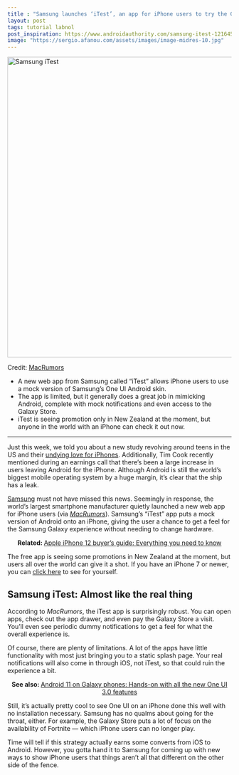 ```yaml
---
title : "Samsung launches ‘iTest’, an app for iPhone users to try the Galaxy experience"
layout: post
tags: tutorial labnol
post_inspiration: https://www.androidauthority.com/samsung-itest-1216456/
image: "https://sergio.afanou.com/assets/images/image-midres-10.jpg"
---
```


<p><html><body><img class="aligncenter size-large wp-image-1216457 noname aa-img" title="Samsung iTest" src="https://cdn57.androidauthority.net/wp-content/uploads/2021/04/Samsung-iTest-1200x675.jpg" alt="Samsung iTest" width="1200" height="675" data-attachment-id="1216457" srcset="https://cdn57.androidauthority.net/wp-content/uploads/2021/04/Samsung-iTest-1200x675.jpg 1200w, https://cdn57.androidauthority.net/wp-content/uploads/2021/04/Samsung-iTest-300x170.jpg 300w, https://cdn57.androidauthority.net/wp-content/uploads/2021/04/Samsung-iTest-768x432.jpg 768w, https://cdn57.androidauthority.net/wp-content/uploads/2021/04/Samsung-iTest-1536x864.jpg 1536w, https://cdn57.androidauthority.net/wp-content/uploads/2021/04/Samsung-iTest-16x9.jpg 16w, https://cdn57.androidauthority.net/wp-content/uploads/2021/04/Samsung-iTest-32x18.jpg 32w, https://cdn57.androidauthority.net/wp-content/uploads/2021/04/Samsung-iTest-28x16.jpg 28w, https://cdn57.androidauthority.net/wp-content/uploads/2021/04/Samsung-iTest-56x32.jpg 56w, https://cdn57.androidauthority.net/wp-content/uploads/2021/04/Samsung-iTest-64x36.jpg 64w, https://cdn57.androidauthority.net/wp-content/uploads/2021/04/Samsung-iTest-712x400.jpg 712w, https://cdn57.androidauthority.net/wp-content/uploads/2021/04/Samsung-iTest-1000x563.jpg 1000w, https://cdn57.androidauthority.net/wp-content/uploads/2021/04/Samsung-iTest-792x446.jpg 792w, https://cdn57.androidauthority.net/wp-content/uploads/2021/04/Samsung-iTest-1280x720.jpg 1280w, https://cdn57.androidauthority.net/wp-content/uploads/2021/04/Samsung-iTest-840x472.jpg 840w, https://cdn57.androidauthority.net/wp-content/uploads/2021/04/Samsung-iTest-1340x754.jpg 1340w, https://cdn57.androidauthority.net/wp-content/uploads/2021/04/Samsung-iTest-770x433.jpg 770w, https://cdn57.androidauthority.net/wp-content/uploads/2021/04/Samsung-iTest-356x200.jpg 356w, https://cdn57.androidauthority.net/wp-content/uploads/2021/04/Samsung-iTest-675x380.jpg 675w, https://cdn57.androidauthority.net/wp-content/uploads/2021/04/Samsung-iTest.jpg 1920w" sizes="(max-width: 1200px) 100vw, 1200px" /></p>
<div class="aa-img-source-credit">
<div class="aa-img-source-and-credit full">
<div class="aa-img-source text-right"><span>Credit:</span> <a rel="nofollow" class="img-credit-link" target="_blank" href="https://www.macrumors.com/2021/04/08/samsung-itest-galaxy-device-iphone-experience/">MacRumors</a></div>
</div>
</div>
<div class="aa_tldr_text">
<ul>
<li>A new web app from Samsung called &#8220;iTest&#8221; allows iPhone users to use a mock version of Samsung&#8217;s One UI Android skin.</li>
<li>The app is limited, but it generally does a great job in mimicking Android, complete with mock notifications and even access to the Galaxy Store.</li>
<li>iTest is seeing promotion only in New Zealand at the moment, but anyone in the world with an iPhone can check it out now.</li>
</ul>
</div><hr>
<p>Just this week, we told you about a new study revolving around teens in the US and their <a href="https://www.androidauthority.com/iphone-us-teens-1216170/">undying love for iPhones</a>. Additionally, Tim Cook recently mentioned during an earnings call that there&#8217;s been a large increase in users leaving Android for the iPhone. Although Android is still the world&#8217;s biggest mobile operating system by a huge margin, it&#8217;s clear that the ship has a leak.</p>
<p><a href="https://www.androidauthority.com/samsung-phones-computers-more-1156543/">Samsung</a> must not have missed this news. Seemingly in response, the world&#8217;s largest smartphone manufacturer quietly launched a new web app for iPhone users (via <a href="https://www.macrumors.com/2021/04/08/samsung-itest-galaxy-device-iphone-experience/"><em>MacRumors</em></a>). Samsung&#8217;s &#8220;iTest&#8221; app puts a mock version of Android onto an iPhone, giving the user a chance to get a feel for the Samsung Galaxy experience without needing to change hardware.</p>
<p style="text-align: center;"><strong>Related: </strong><a href="https://www.androidauthority.com/apple-iphone-12-1111954/">Apple iPhone 12 buyer&#8217;s guide: Everything you need to know</a></p>
<p>The free app is seeing some promotions in New Zealand at the moment, but users all over the world can give it a shot. If you have an iPhone 7 or newer, you can <a href="https://itest.nz/">click here</a> to see for yourself.</p>
<h2>Samsung iTest: Almost like the real thing</h2>
<p>According to <em>MacRumors</em>, the iTest app is surprisingly robust. You can open apps, check out the app drawer, and even pay the Galaxy Store a visit. You&#8217;ll even see periodic dummy notifications to get a feel for what the overall experience is.</p>
<p>Of course, there are plenty of limitations. A lot of the apps have little functionality with most just bringing you to a static splash page. Your real notifications will also come in through iOS, not iTest, so that could ruin the experience a bit.</p>
<p style="text-align: center;"><strong>See also: </strong><a href="https://www.androidauthority.com/samsung-one-ui-3-0-1158180/">Android 11 on Galaxy phones: Hands-on with all the new One UI 3.0 features</a></p>
<p>Still, it&#8217;s actually pretty cool to see One UI on an iPhone done this well with no installation necessary. Samsung has no qualms about going for the throat, either. For example, the Galaxy Store puts a lot of focus on the availability of Fortnite — which iPhone users can no longer play.</p>
<p>Time will tell if this strategy actually earns some converts from iOS to Android. However, you gotta hand it to Samsung for coming up with new ways to show iPhone users that things aren&#8217;t all that different on the other side of the fence.</p>
</body></html></p>
